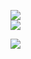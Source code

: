 <!--
![C](https://img.shields.io/badge/c-%2300599C.svg?style=for-the-badge&logo=c&logoColor=white) ![Go](https://img.shields.io/badge/go-%2300ADD8.svg?style=for-the-badge&logo=go&logoColor=white) ![Python](https://img.shields.io/badge/python-3670A0?style=for-the-badge&logo=python&logoColor=ffdd54) ![NumPy](https://img.shields.io/badge/numpy-%23013243.svg?style=for-the-badge&logo=numpy&logoColor=white) ![Rust](https://img.shields.io/badge/rust-%23000000.svg?style=for-the-badge&logo=rust&logoColor=white) ![CMake](https://img.shields.io/badge/CMake-%23008FBA.svg?style=for-the-badge&logo=cmake&logoColor=white) ![Arduino](https://img.shields.io/badge/-Arduino-00979D?style=for-the-badge&logo=Arduino&logoColor=white) ![Raspberry Pi](https://img.shields.io/badge/-RaspberryPi-C51A4A?style=for-the-badge&logo=Raspberry-Pi)
-->

![](https://github-readme-stats.vercel.app/api?username=conjfrnk&count_private=true)<br/>
![](https://github-readme-streak-stats.herokuapp.com/?user=conjfrnk)<br/>
<!-- ![](https://github-readme-stats.vercel.app/api/top-langs/?username=conjfrnk&count_private=true&layout=compact)<br/>
-->
![](https://projecteuler.net/profile/conjfrnk.png)<br/>

<!-- https://gprm.itsvg.in -->
